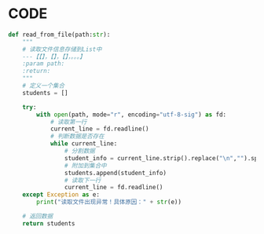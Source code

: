<!-- code.md --- 
;; 
;; Description: 
;; Author: Hongyi Wu(吴鸿毅)
;; Email: wuhongyi@qq.com 
;; Created: 一 5月 13 09:52:37 2019 (+0800)
;; Last-Updated: 一 5月 13 09:58:22 2019 (+0800)
;;           By: Hongyi Wu(吴鸿毅)
;;     Update #: 1
;; URL: http://wuhongyi.cn -->

# CODE

```python
def read_from_file(path:str):
    """
    # 读取文件信息存储到List中
    ---【【】，【】，【】，。。。】
    :param path: 
    :return: 
    """
    # 定义一个集合
    students = []

    try:
        with open(path, mode="r", encoding="utf-8-sig") as fd:
            # 读取第一行
            current_line = fd.readline()
            # 判断数据是否存在
            while current_line:
                # 分割数据
                student_info = current_line.strip().replace("\n","").split(",")
                # 附加到集合中
                students.append(student_info)
                # 读取下一行
                current_line = fd.readline()
    except Exception as e:
        print("读取文件出现异常！具体原因：" + str(e))

    # 返回数据
    return students
```










<!-- code.md ends here -->
